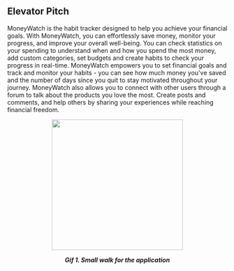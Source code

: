 ## Elevator Pitch

MoneyWatch is the habit tracker designed to help you achieve your financial goals. With MoneyWatch, you can effortlessly save money, monitor your progress, and improve your overall well-being.
You can check statistics on your spending to understand when and how you spend the most money, add custom categories, set budgets and create habits to check your progress in real-time.
MoneyWatch empowers you to set financial goals and track and monitor your habits - you can see how much money you've saved and the number of days since you quit to stay motivated throughout your journey.
MoneyWatch also allows you to connect with other users through a forum to talk about the products you love the most. Create posts and comments, and help others by sharing your experiences while reaching financial freedom.

<p align="center">
  <img src="pitch.gif" width = "300"/>
</p>
<p align="center">
  <b><i>Gif 1. Small walk for the application</i></b>
</p>
<br>
<br />
